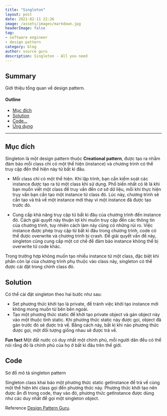 ```yaml
---
title: "Singleton"
layout: post
date: 2021-02-11 22:26
image: /assets/images/markdown.jpg
headerImage: false
tag:
- software engineer
- design pattern
category: blog
author: source guru
description: Singleton - All you need 
---
```


## Summary

Giới thiệu tổng quan về design pattern.

#### Outline
- [Mục đích](#muc-dich)
- [Solution](#solution)
- [Code...](#code)
- [Ứng dụng](#ung-dung)

---

## Mục đích
Singleton là một design pattern thuộc **Creational pattern**, được tạo ra nhằm đảm bảo mỗi class chỉ có một thể hiện (instance) và chương trình có thể truy cập đến thể hiện này từ bất kì đâu.

- Mỗi class chỉ có một thể hiện. Khi lập trình, bạn cần kiểm soát các instance được tạo ra từ một class khi sử dụng. Phổ biến nhất có lẽ là khi bạn muốn viết một class để truy vấn đến cơ sở dữ liệu, mỗi khi thực hiện truy vấn bạn cần tạo một instance từ class đó. Lúc này, chương trình sẽ cần tạo và trả về một instance mới thay vì một instance đã được tạo trước đó.

- Cung cấp khả năng truy cập từ bất kì đâu của chương trình đến instance đó. Cách giải quyết này thuận lợi khi muốn truy cập đến các thông tin của chương trình, tuy nhiên cách làm này cũng có những rủi ro. Việc instance được phép truy cập từ bất kì đâu trong chương trình, code có thể được overwrite và chương trình bị crash. Để giải quyết vấn đề này, singleton cũng cung cấp một cơ chế để đảm bảo instance không thể bị overwrite từ code khác.

Trong trường hợp không muốn tạo nhiều instance từ một class, đặc biệt khi phần còn lại của chương trình phụ thuộc vào class này, singleton có thể được cài đặt trong chính class đó.

## Solution
Có thể cài đặt singleton theo hai bước như sau:
- Set phương thức khởi tạo là private, để tránh việc khởi tạo instance mới không mong muốn từ bên bên ngoài.
- Tạo một phương thức static để khởi tạo private object và gán object này vào một thuộc tính static. Khi phương thức static này được gọi, object đã gán trước đó sẽ được trả về. Bằng cách này, bất kì khi nào phương thức được gọi, một đối tượng giống nhau sẽ được trả về.

**Fun fact**
Một đất nước có duy nhất một chính phủ, mỗi người dân đều có thể nói rằng đó là chính phủ của họ ở bất kì đâu trên thế giới.

## Code

Sơ đồ mô tả singleton pattern

Singleton class khai báo một phương thức static getInstance để trả về cùng một thể hiện khi class gọi đến phương thức này.
Phương thức khởi tạo nên được ẩn đi trong code, thay vào đó, phương thức getInstance được dùng như các duy nhất để gọi một singleton object.


Reference [Design Pattern Guru](https://refactoring.guru/).
